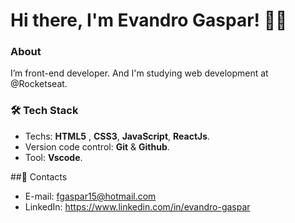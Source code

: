 
# Hi there,  I'm Evandro Gaspar! 👊🏾

### About 

I’m front-end developer. And I'm studying web development at @Rocketseat.


### 🛠️ Tech Stack 

* Techs: **HTML5** , **CSS3**,  **JavaScript**, **ReactJs**.
* Version code control: **Git** & **Github**.
* Tool: **Vscode**.


##📝 Contacts 

* E-mail: fgaspar15@hotmail.com
* LinkedIn: https://www.linkedin.com/in/evandro-gaspar




